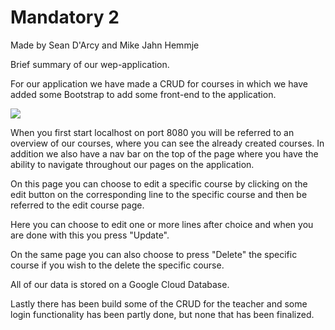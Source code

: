 # Mandatory 2
Made by Sean D'Arcy and Mike Jahn Hemmje

Brief summary of our wep-application.

For our application we have made a CRUD for courses in which we have added some Bootstrap to add some front-end to the application.

![](https://imgur.com/V04uZvi)

When you first start localhost on port 8080 you will be referred to an overview of our courses, where you can see the already created
courses. In addition we also have a nav bar on the top of the page where you have the ability to navigate throughout our pages on the
application.

On this page you can choose to edit a specific course by clicking on the edit button on the corresponding line to the specific course
and then be referred to the edit course page.

Here you can choose to edit one or more lines after choice and when you are done with this you press "Update".

On the same page you can also choose to press "Delete" the specific course if you wish to the delete the specific course.

All of our data is stored on a Google Cloud Database.

Lastly there has been build some of the CRUD for the teacher and some login functionality has been partly done, but none that has been
finalized.
